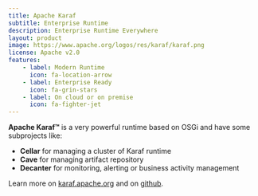 ```yaml
---
title: Apache Karaf
subtitle: Enterprise Runtime
description: Enterprise Runtime Everywhere
layout: product
image: https://www.apache.org/logos/res/karaf/karaf.png
license: Apache v2.0
features:
    - label: Modern Runtime
      icon: fa-location-arrow
    - label: Enterprise Ready
      icon: fa-grin-stars
    - label: On cloud or on premise
      icon: fa-fighter-jet
---
```


**Apache Karaf™** is a very powerful runtime based on OSGi and have some subprojects like:

* **Cellar** for managing a cluster of Karaf runtime
* **Cave** for managing artifact repository
* **Decanter** for monitoring, alerting or business activity management

Learn more on [karaf.apache.org](https://karaf.apache.org) and on [github](https://github.com/apache/karaf).

